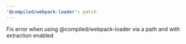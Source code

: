 ```yaml
---
'@compiled/webpack-loader': patch
---
```


Fix error when using @compiled/webpack-loader via a path and with extraction enabled
